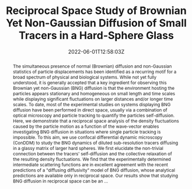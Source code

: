 ---
title: "Reciprocal Space Study of Brownian Yet Non-Gaussian Diffusion of Small Tracers in a Hard-Sphere Glass"
authors:
- Matteo Brizioli
- Tatjana Sentjabrskaja
- Stefan U. Egelhaaf
- Marco Laurati
- admin
- Fabio Giavazzi

author_notes:
- ""
- ""
- ""
- ""
- "Corresponding author"
- "Corresponding author"
date: "2022-06-01T12:58:03Z"
doi: "10.3389/fphy.2022.893777"

# Schedule page publish date (NOT publication's date).
publishDate: "2024-04-15T00:00:00Z"

# Publication type.
# Legend: 0 = Uncategorized; 1 = Conference paper; 2 = Journal article;
# 3 = Preprint / Working Paper; 4 = Report; 5 = Book; 6 = Book section;
# 7 = Thesis; 8 = Patent
publication_types: ["article-journal"]

# Publication name and optional abbreviated publication name.
publication: "*Frontiers In Physics* **10**, 893777"
publication_short: "*Front. Phys.* **10**, 893777"

abstract: "The simultaneous presence of normal (Brownian) diffusion and non-Gaussian statistics of particle displacements has been identified as a recurring motif for a broad spectrum of physical and biological systems. While not yet fully understood, it is generally accepted that a key ingredient for observing this Brownian yet non-Gaussian (BNG) diffusion is that the environment hosting the particles appears stationary and homogeneous on small length and time scales while displaying significant fluctuations on larger distances and/or longer time scales. To date, most of the experimental studies on systems displaying BNG diffusion have been performed in direct space, usually via a combination of optical microscopy and particle tracking to quantify the particles self-diffusion. Here, we demonstrate that a reciprocal space analysis of the density fluctuations caused by the particle motion as a function of the wave-vector enables investigating BNG diffusion in situations where single particle tracking is impossible. To this aim, we use confocal differential dynamic microscopy (ConDDM) to study the BNG dynamics of diluted sub-resolution tracers diffusing in a glassy matrix of larger hard spheres. We first elucidate the non-trivial connection between the tracers' self-diffusion and the collective relaxation of the resulting density fluctuations. We find that the experimentally determined intermediate scattering functions are in excellent agreement with the recent predictions of a \"diffusing diffusivity\" model of BNG diffusion, whose analytical predictions are available only in reciprocal space. Our results show that studying BNG diffusion in reciprocal space can be an …"

# Summary. An optional shortened abstract.
summary:

tags:
#- tag1
#- tag2
featured: false

links:
#- name: Link
#  url: "link..."
#url_pdf: ''
#url_code: ''
#url_dataset: ''
#url_poster: ''
#url_project: ''
#url_slides: ''
#url_source: ''
#url_video: ''

# Featured image
# To use, add an image named `featured.jpg/png` to your page's folder. 
#image:
#  caption: ""
#  focal_point: ""
#  preview_only: false

# Associated Projects (optional).
#   Associate this publication with one or more of your projects.
#   Simply enter your project's folder or file name without extension.
#   E.g. `internal-project` references `content/project/internal-project/index.md`.
#   Otherwise, set `projects: []`.
projects: []

# Slides (optional).
#   Associate this publication with Markdown slides.
#   Simply enter your slide deck's filename without extension.
#   E.g. `slides: "example"` references `content/slides/example/index.md`.
#   Otherwise, set `slides: ""`.
slides:

# Comments (optional).
#   Enable comments in the page.
commentable: false
---